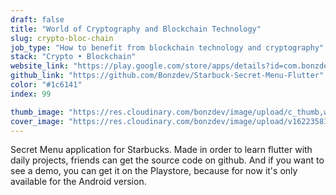 ```yaml
---
draft: false
title: "World of Cryptography and Blockchain Technology"
slug: crypto-bloc-chain
job_type: "How to benefit from blockchain technology and cryptography"
stack: "Crypto • Blockchain"
website_link: "https://play.google.com/store/apps/details?id=com.bonzdev.starbucksecret"
github_link: "https://github.com/Bonzdev/Starbuck-Secret-Menu-Flutter"
color: "#1c6141"
index: 99

thumb_image: "https://res.cloudinary.com/bonzdev/image/upload/c_thumb,w_300/v1622358105/mockup_crop/mobile_starbuck_crop_avybmj.png"
cover_image: "https://res.cloudinary.com/bonzdev/image/upload/v1622358105/mockup_crop/mobile_starbuck_crop_avybmj.png"
---
```


Secret Menu application for Starbucks. Made in order to learn flutter with daily projects, friends can get the source code on github. And if you want to see a demo, you can get it on the Playstore, because for now it's only available for the Android version.

